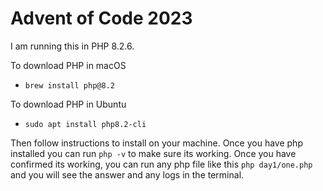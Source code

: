 # Advent of Code 2023
I am running this in PHP 8.2.6.

To download PHP in macOS
- `brew install php@8.2`

To download PHP in Ubuntu
- `sudo apt install php8.2-cli`

Then follow instructions to install on your machine. Once you have php installed you can run `php -v` to make sure its working. Once you have confirmed its working, you can run any php file like this `php day1/one.php` and you will see the answer and any logs in the terminal.
